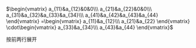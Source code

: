 $\begin{vmatrix}
a_{11}&a_{12}&0&0\\\ 
a_{21}&a_{22}&0&0\\\ 
a_{31}&a_{32}&a_{33}&a_{34}\\\ 
a_{41}&a_{42}&a_{43}&a_{44}
\end{vmatrix}
=\begin{vmatrix}
a_{11}&a_{12}\\\ 
a_{21}&a_{22}
\end{vmatrix}
\cdot\begin{vmatrix}
a_{33}&a_{34}\\\ 
a_{43}&a_{44}
\end{vmatrix}$

按前两行展开